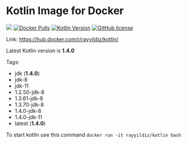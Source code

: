 Kotlin Image for Docker
===

[![](https://images.microbadger.com/badges/image/rayyildiz/kotlin.svg)](https://microbadger.com/images/rayyildiz/kotlin "Kotlin Image") [![Docker Pulls](https://img.shields.io/docker/pulls/rayyildiz/kotlin.svg)](https://hub.docker.com/r/rayyildiz/kotlin/) [![Kotlin Version](https://img.shields.io/badge/latest--kotlin--version-1.3.70-red.svg)](https://github.com/rayyildiz/docker-kotlin/blob/master/Dockerfile) [![GitHub license](https://img.shields.io/github/license/rayyildiz/docker-kotlin.svg)](https://github.com/rayyildiz/docker-kotlin/blob/master/LICENSE)


Link: https://hub.docker.com/r/rayyildiz/kotlin/

Latest Kotlin version is **1.4.0**

Tags:
* jdk (**1.4.0**)
* jdk-8
* jdk-11
* 1.2.50-jdk-8
* 1.3.61-jdk-8
* 1.3.70-jdk-8
* 1.4.0-jdk-8
* 1.4.0-jdk-11
* latest (**1.4.0**)


To start kotlin use this command ```docker run -it rayyildiz/kotlin bash``` 
